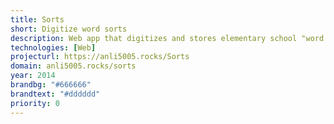 ```yaml
---
title: Sorts
short: Digitize word sorts
description: Web app that digitizes and stores elementary school "word sorts."
technologies: [Web]
projecturl: https://anli5005.rocks/Sorts
domain: anli5005.rocks/sorts
year: 2014
brandbg: "#666666"
brandtext: "#dddddd"
priority: 0
---
```

